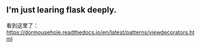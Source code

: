## I'm just learing flask deeply.
看到这里了：https://dormousehole.readthedocs.io/en/latest/patterns/viewdecorators.html